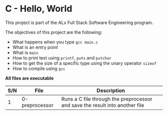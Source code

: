 # C - Hello, World

This project is part of the ALx Full Stack Software Engineering program.

The objectives of this project are the following:
- What happens when you type `gcc main.c`
- What is an entry point
- What is `main`
- How to print text using `printf`, `puts` and `putchar`
- How to get the size of a specific type using the unary operator `sizeof`
- How to compile using `gcc`

**All files are executable**

| S/N | File | Description |
| --- | ------- | ------------ |
| 1 | 0-preprocessor | Runs a C file through the preprocessor and save the result into another file |

